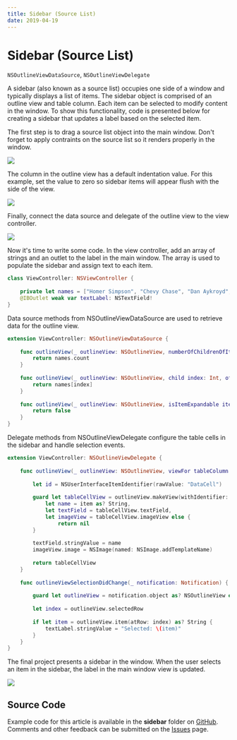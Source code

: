 ```yaml
---
title: Sidebar (Source List)
date: 2019-04-19
---
```


# Sidebar (Source List)

`NSOutlineViewDataSource`, `NSOutlineViewDelegate`

A sidebar (also known as a source list) occupies one side of a window and typically displays a list of items. The sidebar object is comprised of an outline view and table column. Each item can be selected to modify content in the window. To show this functionality, code is presented below for creating a sidebar that updates a label based on the selected item.

The first step is to drag a source list object into the main window. Don't forget to apply contraints on the source list so it renders properly in the window. 

<img src="assets/sidebar-1.png" class="img-small">

The column in the outline view has a default indentation value. For this example, set the value to zero so sidebar items will appear flush with the side of the view.

<img src="assets/sidebar-2.png" class="img-small">

Finally, connect the data source and delegate of the outline view to the view controller.

<img src="assets/sidebar-3.png" class="img-small">

Now it's time to write some code. In the view controller, add an array of strings and an outlet to the label in the main window. The array is used to populate the sidebar and assign text to each item.

```swift
class ViewController: NSViewController {
    
    private let names = ["Homer Simpson", "Chevy Chase", "Dan Aykroyd", "Bill Murray"]
    @IBOutlet weak var textLabel: NSTextField!
}
```

Data source methods from NSOutlineViewDataSource are used to retrieve data for the outline view.

```swift
extension ViewController: NSOutlineViewDataSource {
    
    func outlineView(_ outlineView: NSOutlineView, numberOfChildrenOfItem item: Any?) -> Int {
        return names.count
    }
    
    func outlineView(_ outlineView: NSOutlineView, child index: Int, ofItem item: Any?) -> Any {
        return names[index]
    }
    
    func outlineView(_ outlineView: NSOutlineView, isItemExpandable item: Any) -> Bool {
        return false
    }
}
```

Delegate methods from NSOutlineViewDelegate configure the table cells in the sidebar and handle selection events.

```swift
extension ViewController: NSOutlineViewDelegate {
    
    func outlineView(_ outlineView: NSOutlineView, viewFor tableColumn: NSTableColumn?, item: Any) -> NSView? {
        
        let id = NSUserInterfaceItemIdentifier(rawValue: "DataCell")
        
        guard let tableCellView = outlineView.makeView(withIdentifier: id, owner: self) as? NSTableCellView,
            let name = item as? String,
            let textField = tableCellView.textField,
            let imageView = tableCellView.imageView else {
                return nil
        }
        
        textField.stringValue = name
        imageView.image = NSImage(named: NSImage.addTemplateName)
        
        return tableCellView
    }
    
    func outlineViewSelectionDidChange(_ notification: Notification) {
        
        guard let outlineView = notification.object as? NSOutlineView else { return }
        
        let index = outlineView.selectedRow
        
        if let item = outlineView.item(atRow: index) as? String {
            textLabel.stringValue = "Selected: \(item)"
        }
    }
}
```

The final project presents a sidebar in the window. When the user selects an item in the sidebar, the label in the main window view is updated.

<img src="assets/sidebar-4.png" class="img-small">

## Source Code

Example code for this article is available in the **sidebar** folder on [GitHub][]. Comments and other feedback can be submitted on the [Issues][] page.

[GitHub]: https://github.com/wigging/swift-macos
[Issues]: https://github.com/wigging/swift-macos/issues
